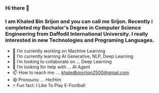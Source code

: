 ### Hi there 👋
### I am Khaled Bin Srijon and you can call me Srijon. Recently i completed my Bechalor's Degree in Computer Science Engineering from Daffodil International University. I really interested in new Technologies and Programing Languages. 

- 🔭 I’m currently working on Machine Learning
- 🌱 I’m currently learning AI Generative, NLP, Deep Learning
- 👯 I’m looking to collaborate on ... Deep Learning
- 🤔 I’m looking for help with ... AI Agent
- 📫 How to reach me: ... khaledbinsrijon2500@gmail.com
- 😄 Pronouns: ... He/Him
- ⚡ Fun fact: I Like To Play E-Football 

